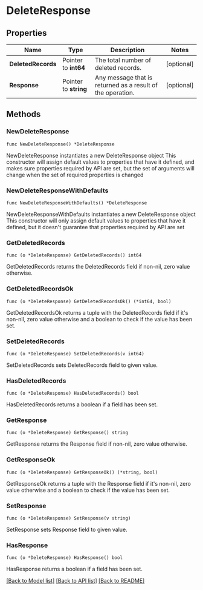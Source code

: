 # DeleteResponse

## Properties

Name | Type | Description | Notes
------------ | ------------- | ------------- | -------------
**DeletedRecords** | Pointer to **int64** | The total number of deleted records. | [optional] 
**Response** | Pointer to **string** | Any message that is returned as a result of the operation. | [optional] 

## Methods

### NewDeleteResponse

`func NewDeleteResponse() *DeleteResponse`

NewDeleteResponse instantiates a new DeleteResponse object
This constructor will assign default values to properties that have it defined,
and makes sure properties required by API are set, but the set of arguments
will change when the set of required properties is changed

### NewDeleteResponseWithDefaults

`func NewDeleteResponseWithDefaults() *DeleteResponse`

NewDeleteResponseWithDefaults instantiates a new DeleteResponse object
This constructor will only assign default values to properties that have it defined,
but it doesn't guarantee that properties required by API are set

### GetDeletedRecords

`func (o *DeleteResponse) GetDeletedRecords() int64`

GetDeletedRecords returns the DeletedRecords field if non-nil, zero value otherwise.

### GetDeletedRecordsOk

`func (o *DeleteResponse) GetDeletedRecordsOk() (*int64, bool)`

GetDeletedRecordsOk returns a tuple with the DeletedRecords field if it's non-nil, zero value otherwise
and a boolean to check if the value has been set.

### SetDeletedRecords

`func (o *DeleteResponse) SetDeletedRecords(v int64)`

SetDeletedRecords sets DeletedRecords field to given value.

### HasDeletedRecords

`func (o *DeleteResponse) HasDeletedRecords() bool`

HasDeletedRecords returns a boolean if a field has been set.

### GetResponse

`func (o *DeleteResponse) GetResponse() string`

GetResponse returns the Response field if non-nil, zero value otherwise.

### GetResponseOk

`func (o *DeleteResponse) GetResponseOk() (*string, bool)`

GetResponseOk returns a tuple with the Response field if it's non-nil, zero value otherwise
and a boolean to check if the value has been set.

### SetResponse

`func (o *DeleteResponse) SetResponse(v string)`

SetResponse sets Response field to given value.

### HasResponse

`func (o *DeleteResponse) HasResponse() bool`

HasResponse returns a boolean if a field has been set.


[[Back to Model list]](../README.md#documentation-for-models) [[Back to API list]](../README.md#documentation-for-api-endpoints) [[Back to README]](../README.md)


